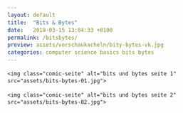 ```yaml
---
layout: default
title:  "Bits & Bytes"
date:   2019-03-15 13:04:33 +0100
permalink: /bitsbytes/
preview: assets/vorschaukacheln/bity-bytes-vk.jpg
categories: computer science basics bits bytes
---
```


<div class="post-images">

    <img class="comic-seite" alt="bits und bytes seite 1" src="assets/bits-bytes-01.jpg">

    <img class="comic-seite" alt="bits und bytes seite 2" src="assets/bits-bytes-02.jpg">

</div>